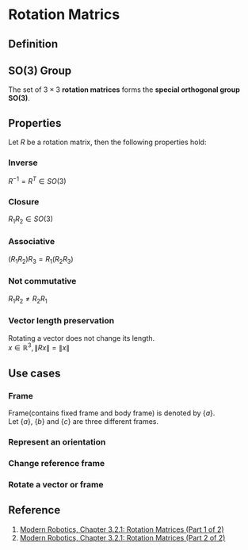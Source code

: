 # Rotation Matrics

## Definition


## SO(3) Group
The set of $`3 × 3`$ **rotation matrices** forms the **special orthogonal group SO(3)**.

## Properties
Let $`R`$ be a rotation matrix, then the following properties hold:

### Inverse
$`R^{-1}=R^T \in SO(3)`$

### Closure
$`R_{1}R_{2} \in SO(3)`$

### Associative
$`(R_{1}R_{2})R_{3}=R_{1}(R_{2}R_{3})`$

### Not commutative
$`R_{1}R_{2} \neq R_{2}R_{1}`$

### Vector length preservation
Rotating a vector does not change its length. <br>
$`x \in \mathbb{R}^3, \|Rx\|=\|x\|`$

## Use cases

### Frame
Frame(contains fixed frame and body frame) is denoted by $`\{a\}`$. <br>
Let $`\{a\}`$, $`\{b\}`$ and $`\{c\}`$ are three different frames.

### Represent an orientation

### Change reference frame

### Rotate a vector or frame















## Reference
1. [Modern Robotics, Chapter 3.2.1: Rotation Matrices (Part 1 of 2)](https://www.youtube.com/watch?v=OZucG1DY_sY)
2. [Modern Robotics, Chapter 3.2.1: Rotation Matrices (Part 2 of 2)](https://www.youtube.com/watch?v=6KIPusOv5fA&list=PLggLP4f-rq01NLHOh2vVPPJZ0rxkbVFNc&index=3)
